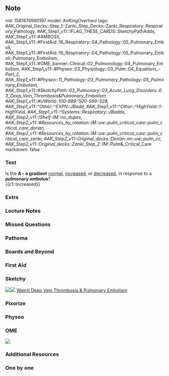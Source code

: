 ## Note
nid: 1581876990197
model: AnKingOverhaul
tags: #AK_Original_Decks::Step_1::Zanki_Step_Decks::Zanki_Respiratory::Respiratory_Pathology, #AK_Step1_v11::!FLAG_THESE_CARDS::SketchyPathAdds, #AK_Step1_v11::#AMBOSS, #AK_Step1_v11::#FirstAid::16_Respiratory::04_Pathology::05_Pulmonary_Emboli, #AK_Step1_v11::#FirstAid::16_Respiratory::04_Pathology::05_Pulmonary_Emboli::Pulmonary_Embolism, #AK_Step1_v11::#OME_banner::Clinical::02_Pulmonology::04_Pulmonary_Embolism, #AK_Step1_v11::#Physeo::03_Physiology::03_Pulm::04_Equations_-_Part_2, #AK_Step1_v11::#Physeo::11_Pathology::03_Pulmonary_Pathology::05_Pulmonary_Embolism, #AK_Step1_v11::#SketchyPath::03_Pulmonary::03_Acute_Lung_Disorders::03_Deep_Vein_Thrombosis_&_Pulmonary_Embolism, #AK_Step1_v11::#UWorld::100-999::500-599::528, #AK_Step1_v11::^Other::^EXPN::JBadd, #AK_Step1_v11::^Other::^HighYield::1-HighYield, #AK_Step1_v11::^Systems::Respiratory::JBadds, #AK_Step2_v11::!Shelf::IM::no_dupes, #AK_Step2_v11::#Resources_by_rotation::IM::uw::pulm_critical_care::pulm_critical_care_dorian, #AK_Step2_v11::#Resources_by_rotation::IM::uw::pulm_critical_care::pulm_critical_care_zanki, #AK_Step2_v11::Original_decks::Dorian::im::uw::pulm_cc, #AK_Step2_v11::Original_decks::Zanki_Step_2::IM::Pulm_&_Critical_Care
markdown: false

### Text
<div>
  Is the <b>A - a gradient</b> <u>normal</u>, <u>increased</u>, or
  <u>decreased</u>, in response to a <b>pulmonary embolus</b>?
</div>
<div>
  {{c1::Increased}}
</div>

### Extra


### Lecture Notes


### Missed Questions


### Pathoma


### Boards and Beyond


### First Aid


### Sketchy
<img src="elevated%20A-a%20gradient_1566160514431.jpg"><img src=
"Zoverall%20picture%20(16)_1566160514431.jpg"> <a href=
"https://dashboard.sketchy.com/study/medical/courses/medical-pathophysiology/units/medical-pathophysiology-pulmonary/videos/medical-pathophysiology-pulmonary-acute-lung-disorders-deep-vein-thrombosis-and-pulmonary-embolism?utm_source=anki&utm_medium=partnership&utm_campaign=february_update&utm_content=medical">
Watch Deep Vein Thrombosis & Pulmonary Embolism</a>

### Pixorize


### Physeo


### OME
<div class="ome-widget">
  <a href=
  "https://onlinemeded.org/spa/pulmonology/pulmonary-embolism/acquire?ref=anki">
  <img src="_OME_AnkiFlashcards_Lesson_2.png"></a>
</div>

### Additional Resources


### One by one

